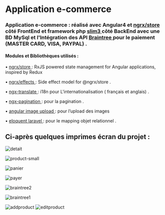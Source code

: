 # Application e-commerce
### Application e-commerce : réalisé avec Angular4 et <a href="https://github.com/ngrx/store" > ngrx/store </a>   côté FrontEnd et framework php  <a href="https://www.slimframework.com/">   slim3  </a>  côté BackEnd avec une BD MySql et l'Intégration des API <a href="https://www.braintreepayments.com/"> Braintree </a>   pour le paiement (MASTER CARD, VISA, PAYPAL) .

#### Modules et Bibliothèques utilisés :
•  <a href="https://github.com/ngrx/store" > ngrx/store </a> : RxJS powered state management for Angular applications, inspired by Redux 

• <a href="https://github.com/ngrx/effects" >  ngrx/effects </a> : Side effect model for @ngrx/store .

•	<a href="https://github.com/ngx-translate/core">  ngx-translate </a>  : i18n pour L'internationalisation  ( français et anglais) . 

•	<a href="https://github.com/michaelbromley/ngx-pagination">  ngx-pagination </a> : pour la pagination .

•	 <a href="https://github.com/aberezkin/ng2-image-upload">  angular image upload </a> : pour l’upload des images

•	<a href="https://laravel.com/docs/5.5/eloquent">  eloquent laravel </a> : pour le mapping objet relationnel . 

 ## Ci-après quelques imprimes écran du projet :

![detait](https://user-images.githubusercontent.com/25068188/33230047-faf84b98-d1db-11e7-9183-ba3ed8f43329.PNG)


![product-small](https://user-images.githubusercontent.com/25068188/33230039-d27d0d02-d1db-11e7-84da-52937724d86d.PNG)


![panier](https://user-images.githubusercontent.com/25068188/33230049-0548e83c-d1dc-11e7-88b0-b92c7b42d82f.PNG)


![payer](https://user-images.githubusercontent.com/25068188/33230050-125f5efc-d1dc-11e7-9ce6-62d22bcb512a.PNG)


![braintree2](https://user-images.githubusercontent.com/25068188/33230046-f0845ac6-d1db-11e7-9d7d-0e9d3e394dce.PNG)


![braintree1](https://user-images.githubusercontent.com/25068188/33230043-e5bf2ad0-d1db-11e7-95ef-f2af965484f0.PNG)


![addproduct](https://user-images.githubusercontent.com/25068188/33230081-d341f33c-d1dc-11e7-99a6-e6d178303ad6.PNG)
![editproduct](https://user-images.githubusercontent.com/25068188/33230112-8d99a9fa-d1dd-11e7-9007-2f9d76e54498.PNG)


